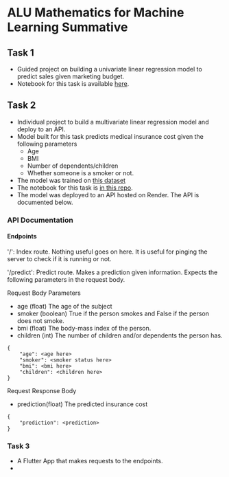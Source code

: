 # ALU Mathematics for Machine Learning Summative

## Task 1

- Guided project on building a univariate linear regression model to predict sales given marketing budget.
- Notebook for this task is available [here](summative/linear_regression/univariate.ipynb).

## Task 2

- Individual project to build a multivariate linear regression model and deploy to an API.
- Model built for this task predicts medical insurance cost given the following parameters
  - Age
  - BMI
  - Number of dependents/children
  - Whether someone is a smoker or not.
- The model was trained on [this dataset](https://www.kaggle.com/datasets/mirichoi0218/insurance)
- The notebook for this task is [in this repo](summative/linear_regression/multivariate.ipynb).
- The model was deployed to an API hosted on Render. The API is documented below.

### API Documentation

#### Endpoints

'/': Index route. Nothing useful goes on here. It is useful for pinging the server to check if it is running or not.

'/predict': Predict route. Makes a prediction given information. Expects the following parameters in the request body.

Request Body Parameters

- age (float) The age of the subject
- smoker (boolean) True if the person smokes and False if the person does not smoke.
- bmi (float) The body-mass index of the person.
- children (int) The number of children and/or dependents the person has.

```
{
    "age": <age here>
    "smoker": <smoker status here>
    "bmi": <bmi here>
    "children": <children here>
}
```

Request Response Body

- prediction(float) The predicted insurance cost

```
{
    "prediction": <prediction>
}
```

### Task 3

- A Flutter App that makes requests to the endpoints.
-
